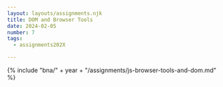 ```yaml
---
layout: layouts/assignments.njk
title: DOM and Browser Tools
date: 2024-02-05
number: 7
tags:
  - assignments202X

---
```



{% include "bna/" + year + "/assignments/js-browser-tools-and-dom.md" %}
